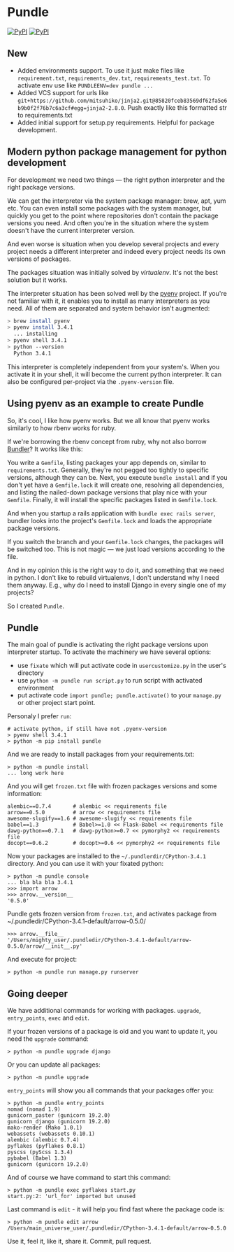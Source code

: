 Pundle
======

[![PyPI](https://img.shields.io/pypi/v/pundle.svg?style=flat-square)](https://pypi.python.org/pypi/pundle)
[![PyPI](https://img.shields.io/pypi/l/pundle.svg?style=flat-square)](https://pypi.python.org/pypi/pundle)

New
---

- Added environments support. To use it just make files like `requirement.txt`, `requirements_dev.txt`, `requirements_test.txt`.
  To activate env use like `PUNDLEENV=dev pundle ...`
- Added VCS support for urls like `git+https://github.com/mitsuhiko/jinja2.git@85820fceb83569df62fa5e6b9b0f2f76b7c6a3cf#egg=jinja2-2.8.0`. Push exactly like this formatted str to requirements.txt
- Added initial support for setup.py requirements. Helpful for package development.


Modern python package management for python development
-------------------------------------------------------

For development we need two things — the right python interpreter and the right
package versions.

We can get the interpreter via the system package manager: brew, apt, yum etc.
You can even install some packages with the system manager, but quickly you get
to the point where repositories don't contain the package versions you need. And
often you're in the situation where the system doesn't have the current
interpreter version.

And even worse is situation when you develop several projects and every project
needs a different interpreter and indeed every project needs its own versions of
packages.

The packages situation was initially solved by _virtualenv_. It's not the best
solution but it works.

The interpreter situation has been solved well by the
[pyenv](https://github.com/yyuu/pyenv) project. If you're not familiar with it,
it enables you to install as many interpreters as you need. All of them are
separated and system behavior isn't augmented:

```bash
> brew install pyenv
> pyenv install 3.4.1
  ... installing
> pyenv shell 3.4.1
> python --version
  Python 3.4.1
```

This interpreter is completely independent from your system's. When you activate
it in your shell, it will become the current python interpreter. It can also be
configured per-project via the `.pyenv-version` file.

Using pyenv as an example to create Pundle
------------------------------------------

So, it's cool, I like how pyenv works. But we all know that pyenv works similarly
to how rbenv works for ruby.

If we're borrowing the rbenv concept from ruby, why not also borrow
[Bundler](http://bundler.io/)? It works like this:

You write a `Gemfile`, listing packages your app depends on, similar to
`requirements.txt`. Generally, they're not pegged too tightly to specific versions,
although they can be. Next, you execute `bundle install` and if you don't yet have
a `Gemfile.lock` it will create one, resolving all dependencies, and
listing the nailed-down package versions that play nice with your `Gemfile`. Finally,
it will install the specific packages listed in `Gemfile.lock`.

And when you startup a rails application with `bundle exec rails server`,
bundler looks into the project's `Gemfile.lock` and loads the appropriate
package versions.

If you switch the branch and your `Gemfile.lock` changes, the packages will be
switched too. This is not magic — we just load versions according to the file.

And in my opinion this is the right way to do it, and something that we need in
python. I don't like to rebuild virtualenvs, I don't understand why I need them
anyway. E.g., why do I need to install Django in every single one of my
projects?

So I created `Pundle`.

Pundle
------

The main goal of pundle is activating the right package versions upon
interpreter startup. To activate the machinery we have several options:

* use `fixate` which will put activate code in `usercustomize.py` in the user's
  directory
* use `python -m pundle run script.py` to run script with activated environment
* put activate code `import pundle; pundle.activate()` to your `manage.py` or
  other project start point.


Personaly I prefer `run`:

    # activate python, if still have not .pyenv-version
    > pyenv shell 3.4.1
    > python -m pip install pundle

And we are ready to install packages from your requirements.txt:

    > python -m pundle install
    ... long work here

And you will get `frozen.txt` file with frozen packages versions and some information:

    alembic==0.7.4       # alembic << requirements file
    arrow==0.5.0         # arrow << requirements file
    awesome-slugify==1.6 # awesome-slugify << requirements file
    babel==1.3           # Babel>=1.0 << Flask-Babel << requirements file
    dawg-python==0.7.1   # dawg-python>=0.7 << pymorphy2 << requirements file
    docopt==0.6.2        # docopt>=0.6 << pymorphy2 << requirements file


Now your packages are installed to the `~/.pundlerdir/CPython-3.4.1` directory.
And you can use it with your fixated python:

    > python -m pundle console
    ... bla bla bla 3.4.1
    >>> import arrow
    >>> arrow.__version__
    '0.5.0'

Pundle gets frozen version from `frozen.txt`, and activates package from ~/.pundledir/CPython-3.4.1-default/arrow-0.5.0/

    >>> arrow.__file__
    '/Users/mighty_user/.pundledir/CPython-3.4.1-default/arrow-0.5.0/arrow/__init__.py'

And execute for project:

    > python -m pundle run manage.py runserver


Going deeper
------------

We have additional commands for working with packages. `upgrade`, `entry_points`, `exec` and `edit`.

If your frozen versions of a package is old and you want to update it, you need the `upgrade` command:

    > python -m pundle upgrade django

Or you can update all packages:

    > python -m pundle upgrade

`entry_points` will show you all commands that your packages offer you:

    > python -m pundle entry_points
    nomad (nomad 1.9)
    gunicorn_paster (gunicorn 19.2.0)
    gunicorn_django (gunicorn 19.2.0)
    mako-render (Mako 1.0.1)
    webassets (webassets 0.10.1)
    alembic (alembic 0.7.4)
    pyflakes (pyflakes 0.8.1)
    pyscss (pyScss 1.3.4)
    pybabel (Babel 1.3)
    gunicorn (gunicorn 19.2.0)

And of course we have command to start this command:

    > python -m pundle exec pyflakes start.py
    start.py:2: 'url_for' imported but unused

Last command is `edit` - it will help you find fast where the package code is:

    > python -m pundle edit arrow
    /Users/main_universe_user/.pundledir/CPython-3.4.1-default/arrow-0.5.0

Use it, feel it, like it, share it. Commit, pull request.

